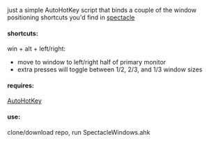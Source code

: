 just a simple AutoHotKey script that binds a couple of the window positioning shortcuts you'd find in [spectacle](https://github.com/eczarny/spectacle)

#### shortcuts:
win + alt + left/right:
- move to window to left/right half of primary monitor 
- extra presses will toggle between 1/2, 2/3, and 1/3 window sizes

#### requires:
[AutoHotKey](https://www.autohotkey.com/)

#### use:
clone/download repo, run SpectacleWindows.ahk
